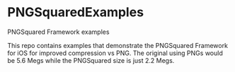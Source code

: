 # PNGSquaredExamples
PNGSquared Framework examples

This repo contains examples that demonstrate the PNGSquared Framework for iOS for improved compression vs PNG.
The original using PNGs would be 5.6 Megs while the PNGSquared size is just 2.2 Megs.

